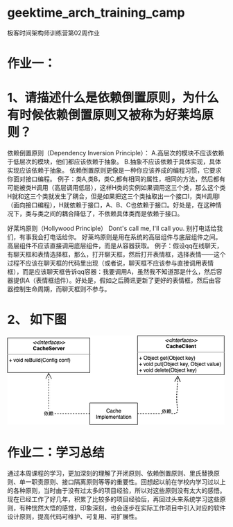 # geektime_arch_training_camp
极客时间架构师训练营第02周作业

# 作业一：
# 1、请描述什么是依赖倒置原则，为什么有时候依赖倒置原则又被称为好莱坞原则？
依赖倒置原则（Dependency Inversion Principle）：
A.高层次的模块不应该依赖于低层次的模块，他们都应该依赖于抽象。
B.抽象不应该依赖于具体实现，具体实现应该依赖于抽象。
依赖倒置原则更像是一种你应该养成的编程习惯，它要求你面对接口编程。
例子：类A,类B，类C,都有相同的属性，相同的方法，然后都有可能被类H调用（高层调用低层），这样H类的实例如果调用这三个类，那么这个类H就和这三个类就发生了耦合，但是如果把这三个类抽取出一个接口I，类H调用I（面向接口编程），H就依赖于接口，A、B、C也依赖于接口。好处是，在这种情况下，类与类之间的耦合降低了，不依赖具体类而是依赖于接口。

好莱坞原则（Hollywood Principle） Dont's call me, I'll call you.
别打电话给我们，有事我会打电话给你。
好莱坞原则是用在系统的高层组件与底层组件之间。高层组件不应该直接调用底层组件，而是从容器获取。
例子：假设qq在线聊天，有聊天框和表情选择框，那么，打开聊天框，然后打开表情框，选择表情——这个过程不应该在聊天框的代码里出现（或者说，聊天框不应该参与直接调用表情框），而是应该聊天框告诉qq容器：我要调用A，虽然我不知道那是什么，然后容器提供A（表情框组件）。好处是，假如之后腾讯更新了更好的表情框，然后由容器控制生命周期，而聊天框则不参与。

# 2、 如下图
![](https://github.com/iamxiaoma/geektime_arch_training_camp/blob/main/week02/Cache%E7%B1%BB%E5%9B%BE%E4%BC%98%E5%8C%96.png)

# 作业二：学习总结
通过本周课程的学习，更加深刻的理解了开闭原则、依赖倒置原则、里氏替换原则、单一职责原则、接口隔离原则等等的重要性。回想起以前在学校内学习过以上的各种原则，当时由于没有过太多的项目经验，所以对这些原则没有太大的感悟。现在已经工作了好几年，积累了比较多的项目经验后，再回过头来系统学习这些原则，有种恍然大悟的感觉，印象深刻，也会逐步在实际工作项目中引入对应的软件设计原则，提高代码可维护、可复用、可扩展性。
